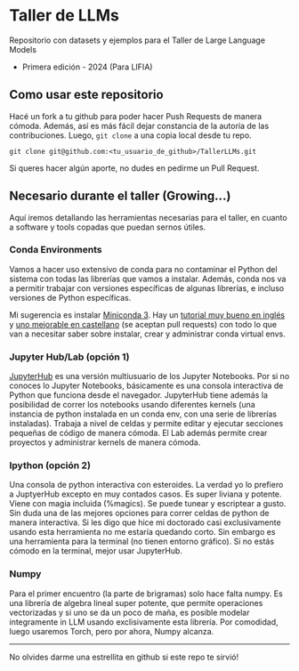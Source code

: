 # Taller de LLMs
Repositorio con datasets y ejemplos para el Taller de Large Language Models
- Primera edición - 2024 (Para LIFIA)

## Como usar este repositorio
Hacé un fork a tu github para poder hacer Push Requests de manera cómoda. Además, así es más fácil dejar constancia de la autoría de las contribuciones. Luego, `git clone` a una copia local desde tu repo.
```
git clone git@github.com:<tu_usuario_de_github>/TallerLLMs.git
```
Si queres hacer algún aporte, no dudes en pedirme un Pull Request.

## Necesario durante el taller (Growing...)
Aquí iremos detallando las herramientas necesarias para el taller, en cuanto a software y tools copadas que puedan sernos útiles.

### Conda Environments
Vamos a hacer uso extensivo de conda para no contaminar el Python del sistema con todas las librerías que vamos a instalar. Además, conda nos va a permitir trabajar con versiones específicas de algunas librerías, e incluso versiones de Python específicas.

Mi sugerencia es instalar [Miniconda 3](https://docs.anaconda.com/miniconda/). Hay un [tutorial muy bueno en inglés](https://www.whiteboxml.com/blog/the-definitive-guide-to-python-virtual-environments-with-conda) y [uno mejorable en castellano](https://github.com/jwackito/conda-environments-tutorial/blob/main/Conda%20Environments.md) (se aceptan pull requests) con todo lo que van a necesitar saber sobre instalar, crear y administrar conda virtual envs.

### Jupyter Hub/Lab (opción 1)
[JupyterHub](https://jupyter.org/hub) es una versión multiusuario de los Jupyter Notebooks. Por si no conoces lo Jupyter Notebooks, básicamente es una consola interactiva de Python que funciona desde el navegador. JupyterHub tiene además la posibilidad de correr los notebooks usando diferentes kernels (una instancia de python instalada en un conda env, con una serie de librerías instaladas). Trabaja a nivel de celdas y permite editar y ejecutar secciones pequeñas de código de manera cómoda. El Lab además permite crear proyectos y administrar kernels de manera cómoda.

### Ipython (opción 2)
Una consola de python interactiva con esteroides. La verdad yo lo prefiero a JuptyerHub excepto en muy contados casos. Es super liviana y potente. Viene con magia incluida (%magics). Se puede tunear y escriptear a gusto. Sin duda una de las mejores opciones para correr celdas de python de manera interactiva. Si les digo que hice mi doctorado casi exclusivamente usando esta herramienta no me estaría quedando corto. Sin embargo es una herramienta para la terminal (no tienen entorno gráfico). Si no estás cómodo en la terminal, mejor usar JupyterHub.

### Numpy
Para el primer encuentro (la parte de brigramas) solo hace falta numpy. Es una librería de algebra lineal super potente, que permite operaciones vectorizadas y si uno se da un poco de maña, es posible modelar integramente in LLM usando exclisivamente esta librería. Por comodidad, luego usaremos Torch, pero por ahora, Numpy alcanza. 

---
No olvides darme una estrellita en github si este repo te sirvió!
